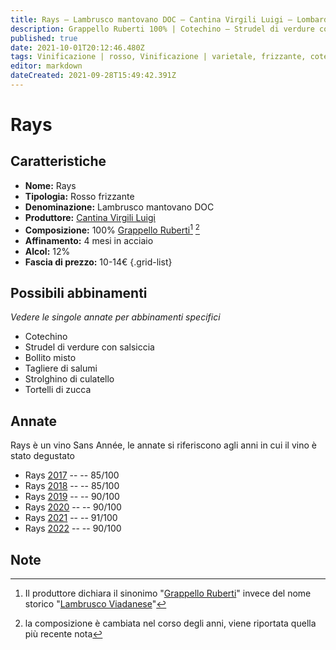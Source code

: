 ```yaml
---
title: Rays – Lambrusco mantovano DOC – Cantina Virgili Luigi – Lombardia (IT) – 10-14€ – 3★-5★
description: Grappello Ruberti 100% | Cotechino – Strudel di verdure con salsiccia – Bollito misto – Tagliere di salumi – Strolghino di culatello – Tortelli di zucca
published: true
date: 2021-10-01T20:12:46.480Z
tags: Vinificazione | rosso, Vinificazione | varietale, frizzante, cotechino, Valutazioni | 5 stelle, grappello ruberti, strudel di verdure con salsiccia, bollito misto, tagliere di salumi, strolghino di culatello, Tortelli di zucca, Prezzi | 10-14€
editor: markdown
dateCreated: 2021-09-28T15:49:42.391Z
---
```


# Rays

## Caratteristiche
- **Nome:** Rays 
- **Tipologia:** Rosso frizzante
- **Denominazione:** Lambrusco mantovano DOC 
- **Produttore:** [Cantina Virgili Luigi](/produttori/italia/Lombardia/Cantine-Virgili-Luigi) 
- **Composizione:** 100% [Grappello Ruberti](/vitigni/Italia/bacca-nera/grappello-ruberti)[^1] [^2]
- **Affinamento:** 4 mesi in acciaio
- **Alcol:** 12%
- **Fascia di prezzo:** 10-14€
{.grid-list}



## Possibili abbinamenti
*Vedere le singole annate per abbinamenti specifici*

- Cotechino
- Strudel di verdure con salsiccia
- Bollito misto
- Tagliere di salumi
- Strolghino di culatello
- Tortelli di zucca

## Annate
Rays è un vino Sans Année, le annate si riferiscono agli anni in cui il vino è stato degustato

- Rays [2017](/vini/Italia/Lombardia/Cantina-Virgili-Luigi/Rays/2017) -- <span class="star-3"></span> -- 85/100
- Rays [2018](/vini/Italia/Lombardia/Cantina-Virgili-Luigi/Rays/2018) -- <span class="star-3"></span> -- 85/100
- Rays [2019](/vini/Italia/Lombardia/Cantina-Virgili-Luigi/Rays/2019) -- <span class="star-4"></span> -- 90/100
- Rays [2020](/vini/Italia/Lombardia/Cantina-Virgili-Luigi/Rays/2020) -- <span class="star-4"></span> -- 90/100
- Rays [2021](/vini/Italia/Lombardia/Cantina-Virgili-Luigi/Rays/2021) -- <span class="star-5"></span> -- 91/100
- Rays [2022](/vini/Italia/Lombardia/Cantina-Virgili-Luigi/Rays/2022) -- <span class="star-4"></span> -- 90/100

## Note

[^1]: Il produttore dichiara il sinonimo "[Grappello Ruberti](/vitigni/Italia/bacca-nera/grappello-ruberti)" invece del nome storico "[Lambrusco Viadanese](/vitigni/Italia/bacca-nera/lambrusco-viadanese)"
[^2]: la composizione è cambiata nel corso degli anni, viene riportata quella più recente nota
